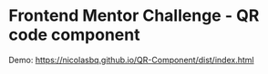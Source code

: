 # Frontend Mentor Challenge - QR code component

Demo: https://nicolasbq.github.io/QR-Component/dist/index.html
